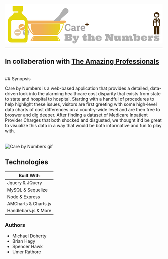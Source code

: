 
<!-- ## Features
We are in the process of adding new features to the application.
<br/> <br/>
Current Supported Features Include:
* Storing, Retrieving and Displaying Chicago Bus Routes.
* Displaying Personalized messages with Daily Quotes.
* Displaying Local News Feed.
* Changing Stored Preferences.
## Technologies

| Built With   | API Used |
| ------------- | ------------- |
| [Jquery] - JavaScript Magic   | [Chicago CTA] - Our Bus Tracker  |
| [Firebase] - Database and Login Authentication  | [Andruxnet Random Famous Quotes] - Generates a Random Quote |
| [Bootstrap] - Website Layout and Modal | [Open Weather] - Retrieves current weather  |
| [Tether JS] - Library for Making an Absolutely Positioned Element Stay Next to Another Element |[Every Block] - API with local news event |
| [FlipClock.js] - Its a clock.. that flips! | |
| [Animated Weather Icons] - by Josh Bader https://codepen.io/joshbader/pen/EjXgqr | | -->

<img align="center" width="600" title="Care by Numbers logo" src="public/assets/img/med_res_logo.png">
<hr>

## In collaberation with [The Amazing Professionals](https://github.com/theamazingprofessionals/care-cost)
<br>
## Synopsis

Care by Numbers is a web-based application that provides a detailed, data-driven look into the alarming healthcare cost disparity that exists from state to state and hospital to hospital. 
  Starting with a handful of procedures to help highlight these issues, visitors are first greeting with some high-level data charts of cost differences on a country-wide level and are then free to broswer and dig deeper. 
  After finding a dataset of Medicare Inpatient Provider Charges that both shocked and disgusted, we thought it'd be great to visualize this data in a way that would be both informative and fun to play with.  
<br>

<img align="center" width="600" title="Care by Numbers gif" src="md_cbn.gif">

## Technologies

| Built With   |
| ------------- |
| Jquery & JQuery|
| MySQL & Sequelize|
| Node & Express|
| AMCharts & Charts.js|
| Handlebars.js & More|

### Authors

* Michael Doherty
* Brian Hagy
* Spencer Hawk
* Umer Rathore
